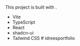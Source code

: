 This project is built with .

- Vite
- TypeScript
- React
- shadcn-ui
- Tailwind CSS
#   i d r e e s p o r t f o l i o  
 
